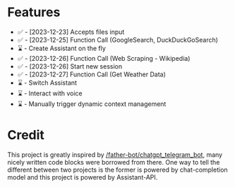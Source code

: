 # Features
* ✅ - [2023-12-23] Accepts files input
* ✅ - [2023-12-25] Function Call (GoogleSearch, DuckDuckGoSearch)
* ⌛ - Create Assistant on the fly
* ✅ - [2023-12-26] Function Call (Web Scraping - Wikipedia)
* ✅ - [2023-12-26] Start new session
* ✅ - [2023-12-27] Function Call (Get Weather Data)
* ⌛ - Switch Assistant
* ⌛ - Interact with voice
* ⌛ - Manually trigger dynamic context management

# Credit
This project is greatly inspired by [/father-bot/chatgpt_telegram_bot](https://github.com/father-bot/chatgpt_telegram_bot), many nicely written code blocks were borrowed from there.
One way to tell the different between two projects is the former is powered by chat-completion model and this project is powered by Assistant-API. 

